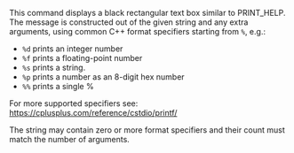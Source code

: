 This command displays a black rectangular text box similar to PRINT_HELP. The message is constructed out of the given string and any extra arguments, using common C++ format specifiers starting from `%`, e.g.:

* `%d` prints an integer number
* `%f` prints a floating-point number
* `%s` prints a string.
* `%p` prints a number as an 8-digit hex number
* `%%` prints a single %

For more supported specifiers see: https://cplusplus.com/reference/cstdio/printf/

The string may contain zero or more format specifiers and their count must match the number of arguments.


